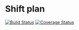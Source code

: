 # Shift plan

[![Build Status](https://app.travis-ci.com/mwafrika/shift-plan-frontend.svg?branch=develop)](https://app.travis-ci.com/mwafrika/shift-plan-frontend)
[![Coverage Status](https://coveralls.io/repos/github/mwafrika/shift-plan-backend/badge.svg?branch=develop)](https://coveralls.io/github/mwafrika/shift-plan-backend?branch=develop)